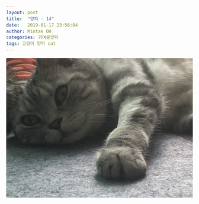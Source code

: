 ```yaml
---
layout: post
title:  "양파 - 14"
date:   2019-01-17 23:56:04
author: Mintak OH
categories: 귀여운양파
tags: 고양이 양파 cat
---
```


![이미지](https://raw.githubusercontent.com/mintakoh/mintakoh.github.io/master/assets/cat_onion/onion14.jpg)